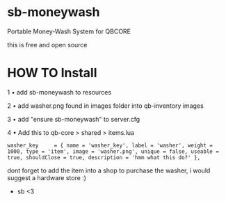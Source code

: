 # sb-moneywash
Portable Money-Wash System for QBCORE

this is free and open source 




# HOW TO Install


1 • add sb-moneywash to resources

2 • add washer.png found in images folder into qb-inventory images

3 • add "ensure sb-moneywash" to server.cfg

4 • Add this to qb-core > shared > items.lua

    washer_key     = { name = 'washer_key', label = 'washer', weight = 1000, type = 'item', image = 'washer.png', unique = false, useable = true, shouldClose = true, description = 'hmm what this do?' },




 dont forget to add the item into a shop to purchase the washer, i would suggest a hardware store :) 


- sb <3
